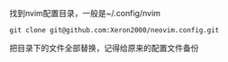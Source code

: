 找到nvim配置目录，一般是~/.config/nvim

```
git clone git@github.com:Xeron2000/neovim.config.git
```

把目录下的文件全部替换，记得给原来的配置文件备份
